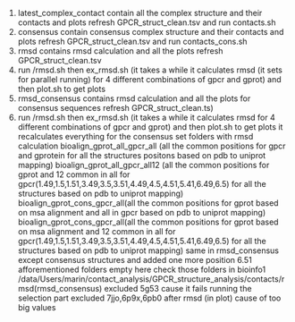 1. latest_complex_contact contain all the complex structure  and their contacts and plots refresh GPCR_struct_clean.tsv and run contacts.sh
 2. consensus contain consensus   complex structure  and their contacts and plots refresh GPCR_struct_clean.tsv and run contacts_cons.sh
3. rmsd contains rmsd calculation and all the plots  refresh GPCR_struct_clean.tsv
4. run /rmsd.sh  then ex_rmsd.sh (it takes a while it calculates rmsd (it sets for parallel running) for 4 different combinations of gpcr and gprot) and then plot.sh to get plots 
5. rmsd_consensus contains rmsd calculation and all the plots for consensus sequences refresh GPCR_struct_clean.ts)
6. run /rmsd.sh  then ex_rmsd.sh (it takes a while it calculates rmsd for 4 different combinations of gpcr and gprot) and then plot.sh to get plots it recalculates everything for the consensus set
 folders with rmsd calculation
 bioalign_gprot_all_gpcr_all (all the common positions for gpcr and gprotein for all the structures positons based on pdb to uniprot mapping) 
 bioalign_gprot_all_gpcr_all12 (all the common positions for gprot and 12  common in all for gpcr(1.49,1.5,1.51,3.49,3.5,3.51,4.49,4.5,4.51,5.41,6.49,6.5) for all the structures based on pdb to uniprot mapping) 
 bioalign_gprot_cons_gpcr_all(all the common positions for gprot based on msa alignment and  all in gpcr based on pdb to uniprot mapping) 
 bioalign_gprot_cons_gpcr_all(all the common positions for gprot based on msa alignment and 12  common in all for gpcr(1.49,1.5,1.51,3.49,3.5,3.51,4.49,4.5,4.51,5.41,6.49,6.5) for all the structures based on pdb to uniprot mapping) 
 same in rmsd_consensus except consensus structures and added one more position 6.51
 afforementioned folders empty here check those folders in bioinfo1 /data/Users/marin/contact_analysis/GPCR_structure_analysis/contacts/rmsd(rmsd_consensus)
 excluded 5g53 cause it fails running the selection part
 excluded 7jjo,6p9x,6pb0 after rmsd (in plot) cause of too big values
